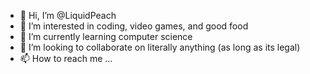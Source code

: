 - 👋 Hi, I’m @LiquidPeach
- 👀 I’m interested in coding, video games, and good food
- 🌱 I’m currently learning computer science
- 💞️ I’m looking to collaborate on literally anything (as long as its legal)
- 📫 How to reach me ...

<!---
LiquidPeach/LiquidPeach is a ✨ special ✨ repository because its `README.md` (this file) appears on your GitHub profile.
You can click the Preview link to take a look at your changes.
--->
